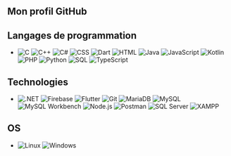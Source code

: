 ## Mon profil GitHub


## Langages de programmation

- ![C](https://img.shields.io/badge/-C-00599C?logo=c&logoColor=00599C&labelColor=000000) ![C++](https://img.shields.io/badge/-C%2B%2B-00599C?logo=c%2B%2B&logoColor=00599C&labelColor=000000) ![C#](https://img.shields.io/badge/-C%23-00599C?logo=c-sharp&logoColor=00599C&labelColor=000000) ![CSS](https://img.shields.io/badge/-CSS-1572B6?logo=css3&logoColor=1572B6&labelColor=000000) ![Dart](https://img.shields.io/badge/-Dart-00B4AB?logo=dart&logoColor=00B4AB&labelColor=000000) ![HTML](https://img.shields.io/badge/-HTML-E34F26?logo=html5&logoColor=E34F26&labelColor=000000) ![Java](https://img.shields.io/badge/-Java-007396?logo=java&logoColor=007396&labelColor=000000) ![JavaScript](https://img.shields.io/badge/-JavaScript-F7DF1E?logo=javascript&logoColor=F7DF1E&labelColor=000000) ![Kotlin](https://img.shields.io/badge/-Kotlin-F18E33?logo=kotlin&logoColor=F18E33&labelColor=000000) ![PHP](https://img.shields.io/badge/-PHP-4F5D95?logo=php&logoColor=4F5D95&labelColor=000000) ![Python](https://img.shields.io/badge/-Python-3776AB?logo=python&logoColor=3776AB&labelColor=000000) ![SQL](https://img.shields.io/badge/-SQL-1E90FF?logo=mysql&logoColor=1E90FF&labelColor=000000) ![TypeScript](https://img.shields.io/badge/-TypeScript-007ACC?logo=typescript&logoColor=007ACC&labelColor=000000)

## Technologies

- ![.NET](https://img.shields.io/badge/-.NET-0072C6?logo=.net&logoColor=0072C6&labelColor=000000) ![Firebase](https://img.shields.io/badge/-Firebase-FFCA28?logo=firebase&logoColor=FFCA28&labelColor=000000) ![Flutter](https://img.shields.io/badge/-Flutter-02569B?logo=flutter&logoColor=02569B&labelColor=000000) ![Git](https://img.shields.io/badge/-Git-F05032?logo=git&logoColor=F05032&labelColor=000000) ![MariaDB](https://img.shields.io/badge/-MariaDB-4479A1?logo=mariadb&logoColor=4479A1&labelColor=000000) ![MySQL](https://img.shields.io/badge/-MySQL-4479A1?logo=mysql&logoColor=4479A1&labelColor=000000) ![MySQL Workbench](https://img.shields.io/badge/-MySQL%20Workbench-4479A1?logo=mysql&logoColor=4479A1&labelColor=000000) ![Node.js](https://img.shields.io/badge/-Node.js-339933?logo=node.js&logoColor=339933&labelColor=000000) ![Postman](https://img.shields.io/badge/-Postman-FECE44?logo=postman&logoColor=FECE44&labelColor=000000) ![SQL Server](https://img.shields.io/badge/-SQL%20Server-CC2927?logo=microsoft-sql-server&logoColor=CC2927&labelColor=000000) ![XAMPP](https://img.shields.io/badge/-XAMPP-FECE44?logo=xampp&logoColor=FECE44&labelColor=000000)

## OS

- ![Linux](https://img.shields.io/badge/-Linux-FCC624?logo=linux&logoColor=FCC624&labelColor=000000) ![Windows](https://img.shields.io/badge/-Windows-0078D6?logo=windows&logoColor=0078D6&labelColor=000000)
